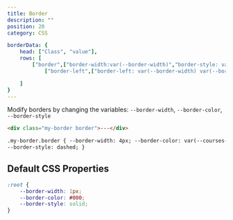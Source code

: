 ```yaml
---
title: Border
description: ""
position: 20
category: CSS

borderData: {
	head: ["Class", "value"],
	rows: [
		["border",["border-width:var(--border-width)","border-style: var(--border-style)","border-color: var(--border-color)"]],
			["border-left",["border-left: var(--border-width) var(--border-style) var(--border-color)"]],["border-right",["border-right: var(--border-width) var(--border-style) var(--border-color)"]],["border-top",["border-top: var(--border-width)var(--border-style) var(--border-color)"]],["border-bottom",["border-bottom: var(--border-width) var(--border-style) var(--border-color)"]],["border-x",["border-left: var(--border-width) var(--border-style) var(--border-color)","border-right: var(--border-width) var(--border-style) var(--border-color)"]],["border-y",["border-top: var(--border-width) var(--border-style) var(--border-color)","border-bottom: var(--border-width) var(--border-style) var(--border-color)"]]

	]
}
---
```


<c-table pn="borderData"></c-table>

Modify borders by changing the variables: `--border-width`, `--border-color`, `--border-style`

```html
<div class="my-border border">---</div>

.my-border.border { --border-width: 4px; --border-color: var(--courses-green);
--border-style: dashed; }
```

## Default CSS Properties

```css
:root {
	--border-width: 1px;
	--border-color: #000;
	--border-style: solid;
}
```
